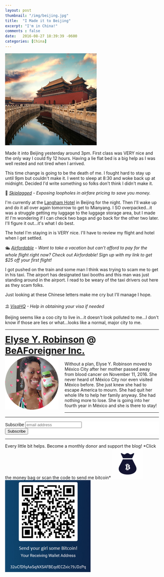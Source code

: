 ```yaml
---
layout: post
thumbnail: "/img/beijing.jpg"
title:  "I Made it to Beijing"
excerpt: "I'm in China!"
comments : false
date:   2016-08-27 18:39:39 -0600
categories: [China]
---
```


<img src="/img/beijing.jpg" width="300" height="300" alt="Beijing">

Made it into Beijing yesterday around 3pm. First class was VERY nice and the only way I could fly 12 hours. Having a lie flat bed is a big help as I was well rested and not tired when I arrived.

This time change is going to be the death of me. I fought hard to stay up until 9pm but couldn't make it. I went to sleep at 8:30 and woke back up at midnight. Decided I'd write something so folks don't think I didn't make it.

🎠 <i><a href="https://skiplagged.com/r/elyser" target="_blank">Skiplagged</a> - Exposing loopholes in airfare pricing to save you money.</i><br>

I'm currently at the <a href="https://www.booking.com/hotel/cn/langham-place-beijing-capital-airport.en.html?aid=1953880&no_rooms=1&group_adults=2" target="_blank">Langham Hotel</a> in Beijing for the night. Then I'll wake up and do it all over again tomorrow to get to Mianyang. I SO overpacked...it was a struggle getting my luggage to the luggage storage area, but I made it! I'm wondering if I can check two bags and go back for the other two later. I'll figure it out...it's what I do best.

The hotel I'm staying in is VERY nice. I'll have to review my flight and hotel when I get settled.

🛳️ <i><a href="https://www.airfordable.com/referred?referrer=5a68bfc9535a390036c934f7" target="_blank">Airfordable</a> - Want to take a vacation but can't afford to pay for the whole flight right now? Check out Airfordable! Sign up with my link to get $25 off your first flight!</i><br>

I got pushed on the train and some man I think was trying to scam me to get in his taxi. The airport has designated taxi booths and this man was just standing around in the airport. I read to be weary of the taxi drivers out here as they scam folks.

Just looking at these Chinese letters make me cry but I'll manage I hope.

⛱️ <i><a href="https://www.visahq.com/?a_aid=vaff9616" target="_blank">VisaHQ</a> - Help in obtaining your visa if needed</i><br>

Beijing seems like a coo city to live in...it doesn't look polluted to me...I don't know if those are lies or what...looks like a normal, major city to me.

<hr>

<div style="font-size: 30px; font-weight: bold;"><a href="https://elyserobinson.com" target="_blank">Elyse Y. Robinson</a> @ <a href="https://www.beaforeigner.com" target="_blank">BeAForeigner Inc.</a></div>
<div style="float: left; padding: 0 20px 20px 0;"><img src="/img/me86.gif" width="175" height="175" alt="Elyse Y. Robinson"></div>
<br>
Without a plan, Elyse Y. Robinson moved to México City after her mother passed away from blood cancer on November 11, 2016. She never heard of México City nor even visited México before. She just knew she had to escape America to mourn. She had quit her whole life to help her family anyway. She had nothing more to lose. She is going into her fourth year in México and she is there to stay!

<hr>

<div class="sharethis-inline-share-buttons"></div>

<hr>

<!-- Begin Mailchimp Signup Form -->
<link href="//cdn-images.mailchimp.com/embedcode/horizontal-slim-10_7.css" rel="stylesheet" type="text/css">
<style type="text/css">
	#mc_embed_signup{background:#fff; clear:left; font:14px Helvetica,Arial,sans-serif; width:100%;}
	/* Add your own Mailchimp form style overrides in your site stylesheet or in this style block.
	   We recommend moving this block and the preceding CSS link to the HEAD of your HTML file. */
</style>
<div id="mc_embed_signup">
<form action="https://elyserobinson.us14.list-manage.com/subscribe/post?u=d8681ae8829338461cc453b4a&amp;id=f1fd37520f" method="post" id="mc-embedded-subscribe-form" name="mc-embedded-subscribe-form" class="validate" target="_blank" novalidate>
    <div id="mc_embed_signup_scroll">
	<label for="mce-EMAIL">Subscribe</label>
	<input type="email" value="" name="EMAIL" class="email" id="mce-EMAIL" placeholder="email address" required>
    <!-- real people should not fill this in and expect good things - do not remove this or risk form bot signups-->
    <div style="position: absolute; left: -5000px;" aria-hidden="true"><input type="text" name="b_d8681ae8829338461cc453b4a_f1fd37520f" tabindex="-1" value=""></div>
    <div class="clear"><input type="submit" value="Subscribe" name="subscribe" id="mc-embedded-subscribe" class="button"></div>
    </div>
</form>
</div>

<!--End mc_embed_signup-->

<hr>

<div class="text-align: center">
Every little bit helps. Become a monthly donor and support the blog! *Click the money bag or scan the code to send me bitcoin*
<a href="https://liberapay.com/elyserobinson" target="_blank"><img src="/img/419_money_bag_BTC_solid.gif" width="100" height="100" alt="Love Elyse? Send some money!"></a>

<picture>
  <source srcset="/img/bitcoin.webp" type="image/webp">
  <source srcset="/img/bitcoin.jpeg" type="image/jpeg">
  <img src="/img/bitcoin.jpeg" width="280" height="300" alt="Love Elyse? Send some bitcoin!">
</picture>
</div>
